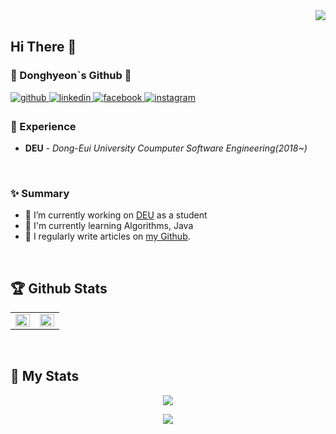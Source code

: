 <div align="right">
<img src="https://komarev.com/ghpvc/?username=Donghyeon0915&&style=flat-square" align="right" />
</div>  
  

<br/>  

## Hi There 👋  

### :seedling: Donghyeon`s Github :seedling:

<p>
<a href="https://github.com/Donghyeon0915" target="_blank">
<img src=https://img.shields.io/badge/github-%2324292e.svg?&style=for-the-badge&logo=github&logoColor=white alt=github style="margin-bottom: 5px;" />
</a>
<a href="https://github.com/Donghyeon0915" target="_blank">
<img src=https://img.shields.io/badge/git-%231E77B5.svg?&style=for-the-badge&logo=git&logoColor=white alt=linkedin style="margin-bottom: 5px;" />
</a>
<a href="https://www.facebook.com/profile.php?id=100007219727232" target="_blank">
<img src=https://img.shields.io/badge/facebook-%232E87FB.svg?&style=for-the-badge&logo=facebook&logoColor=white alt=facebook style="margin-bottom: 5px;" />
</a>
<a href="https://www.instagram.com/dongx._.2/" target="_blank">
<img src=https://img.shields.io/badge/instagram-%23000000.svg?&style=for-the-badge&logo=instagram&logoColor=white&color=dd2a7b alt=instagram style="margin-bottom: 5px;" />
</a>  
 </p>

### 💫 Experience
- **DEU** - *Dong-Eui University Coumputer Software Engineering(2018~)*

<br/>  


### ✨ Summary

- 🔭 I’m currently working on [DEU](https://www.11st.co.kr/) as a student
- 🌱 I'm currently learning Algorithms, Java
- 📝 I regularly write articles on [my Github](https://github.com/Donghyeon0915).  
  

<br>

## :trophy: Github Stats  
<table><tr><td valign="top" width="50%">

<img src="https://github-readme-stats.vercel.app/api?username=Donghyeon0915&show_icons=true&count_private=true&hide_border=true" align="left" style="width: 100%" />

</td><td valign="top" width="50%">

<img src="https://github-readme-stats.vercel.app/api/top-langs/?username=Donghyeon0915&hide_border=true&layout=compact" align="left" style="width: 100%" />

</td></tr></table>  

<br/>  


## :gem: My Stats  

<p align="center">
   <a href ="https://solved.ac/dongdong99"><img src ="http://mazassumnida.wtf/api/v2/generate_badge?boj=dongdong99"></a>
</p>

<p align="center">
   <a href ="https://solved.ac/dongdong99"><img src="http://mazassumnida.wtf/api/mini/generate_badge?boj=dongdong99"></a>
</p>
<br/>  


<!--
**Donghyeon0915/Donghyeon0915** is a ✨ _special_ ✨ repository because its `README.md` (this file) appears on your GitHub profile.

Here are some ideas to get you started:

- 🔭 I’m currently working on ...
- 🌱 I’m currently learning ...
- 👯 I’m looking to collaborate on ...
- 🤔 I’m looking for help with ...
- 💬 Ask me about ...
- 📫 How to reach me: ...
- 😄 Pronouns: ...
- ⚡ Fun fact: ...
- ...
-->
